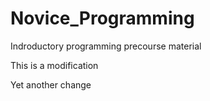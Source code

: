 Novice_Programming
==================

Indroductory programming precourse material

This is a modification

Yet another change